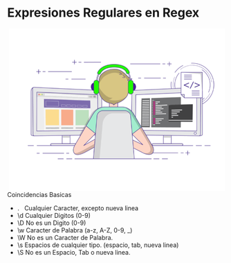 # Expresiones Regulares en Regex
<img align="right" alt="GIF" src="https://raw.githubusercontent.com/devSouvik/devSouvik/master/gif3.gif" width="500"/>

Coincidencias Basicas 

-  . &nbsp;  Cualquier Caracter, excepto nueva linea
- \d   Cualquier Digitos (0-9)
- \D   No es un Digito (0-9)
- \w   Caracter de Palabra (a-z, A-Z, 0-9, _)
- \W   No es un Caracter de Palabra.
- \s   Espacios de cualquier tipo. (espacio, tab, nueva linea)
- \S   No es un Espacio, Tab o nueva linea.
